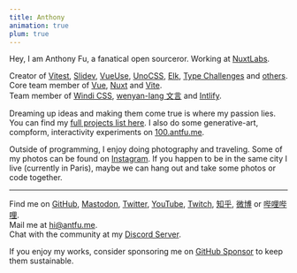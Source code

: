 ```yaml
---
title: Anthony 
animation: true
plum: true
---
```


Hey, I am Anthony Fu, a fanatical open sourceror. Working at [<span i-simple-icons-nuxtdotjs /> NuxtLabs](https://nuxtlabs.com/).

Creator of [Vitest](https://github.com/vitest-dev/vitest), [Slidev](https://github.com/slidevjs/slidev), [VueUse](https://github.com/vueuse/vueuse), [UnoCSS](https://github.com/antfu/unocss), [Elk](https://github.com/elk-zone/elk), [Type Challenges](https://github.com/type-challenges/type-challenges) and [others](/projects).<br>
Core team member of [Vue](https://vuejs.org/), [Nuxt](http://nuxtjs.org/) and [Vite](http://vitejs.dev/).<br>
Team member of [Windi CSS](https://windicss.org/), [wenyan-lang 文言](https://wy-lang.org/) and [Intlify](https://github.com/intlify).

Dreaming up ideas and making them come true is where my passion lies. You can find my [full projects list here](/projects). I also do some generative-art, compform, interactivity experiments on [100.antfu.me](https://100.antfu.me/).

Outside of programming, I enjoy doing photography and traveling. Some of my photos can be found on [<span i-simple-icons-instagram /> Instagram](https://www.instagram.com/antfu7). If you happen to be in the same city I live (currently in Paris), maybe we can hang out and take some photos or code together.

***

Find me on [<span i-simple-icons-github /> GitHub](https://github.com/antfu), [<span i-simple-icons-mastodon/> Mastodon](https://elk.zone/m.webtoo.ls/@antfu), [<span i-simple-icons-twitter /> Twitter](https://www.twitter.com/antfu7), [<span i-simple-icons-youtube /> YouTube](https://www.youtube.com/anthonyfu7), [<span i-simple-icons-twitch /> Twitch](https://www.twitch.tv/antfu7), [<span i-simple-icons-zhihu /> 知乎](https://www.zhihu.com/people/antfu), [<span i-simple-icons-sinaweibo /> 微博](https://weibo.com/u/7485197193) or [<span i-simple-icons-bilibili /> 哔哩哔哩](https://space.bilibili.com/668380).<br>
Mail me at [hi@antfu.me](mailto:hi@antfu.me).<br>
Chat with the community at my [<span i-simple-icons-discord /> Discord Server](https://chat.antfu.me).

If you enjoy my works, consider sponsoring me on [GitHub Sponsor](https://github.com/sponsors/antfu) to keep them sustainable.

